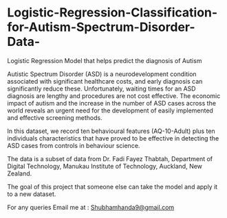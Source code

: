 # Logistic-Regression-Classification-for-Autism-Spectrum-Disorder-Data-
Logistic Regression Model that helps predict the diagnosis of Autism

Autistic Spectrum Disorder (ASD) is a neurodevelopment condition associated with significant healthcare costs, and early diagnosis can significantly reduce these. Unfortunately, waiting times for an ASD diagnosis are lengthy and procedures are not cost effective. The economic impact of autism and the increase in the number of ASD cases across the world reveals an urgent need for the development of easily implemented and effective screening methods.

In this dataset, we record ten behavioural features (AQ-10-Adult) plus ten individuals characteristics that have proved to be effective in detecting the ASD cases from controls in behaviour science.
 
The data is a subset of data from Dr. Fadi Fayez Thabtah, Department of Digital Technology, Manukau Institute of Technology, Auckland, New Zealand. 
 
The goal of this project that someone else can take the model and apply it to a new dataset.

For any queries Email me at : Shubhamhanda9@gmail.com
